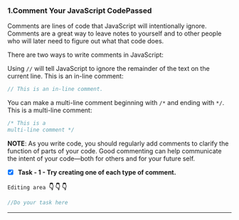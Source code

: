 ### 1.Comment Your JavaScript CodePassed

Comments are lines of code that JavaScript will intentionally ignore. Comments are a great way to leave notes to yourself and to other people who will later need to figure out what that code does.

There are two ways to write comments in JavaScript:

Using ``//`` will tell JavaScript to ignore the remainder of the text on the current line. This is an in-line comment:

```js
// This is an in-line comment.
```
You can make a multi-line comment beginning with `/*` and ending with `*/`. This is a multi-line comment:

```js
/* This is a
multi-line comment */
```

**NOTE**: As you write code, you should regularly add comments to clarify the function of parts of your code. Good commenting can help communicate the intent of your code—both for others and for your future self.

- [x] **Task - 1 - Try creating one of each type of comment.**

``Editing area ``**:point_down: :point_down: :point_down:**

```js
//Do your task here
```

*************************************************************************************
